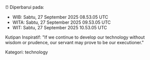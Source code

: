 ⏰ Diperbarui pada:
- WIB: Sabtu, 27 September 2025 08.53.05 UTC
- WITA: Sabtu, 27 September 2025 09.53.05 UTC
- WIT: Sabtu, 27 September 2025 10.53.05 UTC

Kutipan Inspiratif:
"If we continue to develop our technology without wisdom or prudence, our servant may prove to be our executioner."


Kategori: technology

